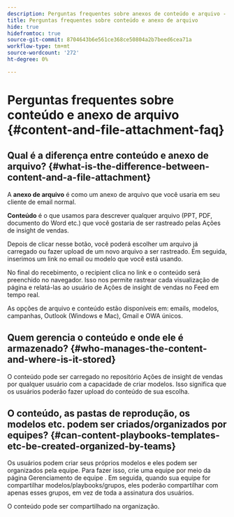 ```yaml
---
description: Perguntas frequentes sobre anexos de conteúdo e arquivo - Documentos do Marketo - Documentação do produto
title: Perguntas frequentes sobre conteúdo e anexo de arquivo
hide: true
hidefromtoc: true
source-git-commit: 8704643b6e561ce368ce50804a2b7beed6cea71a
workflow-type: tm+mt
source-wordcount: '272'
ht-degree: 0%

---
```


# Perguntas frequentes sobre conteúdo e anexo de arquivo {#content-and-file-attachment-faq}

## Qual é a diferença entre conteúdo e anexo de arquivo? {#what-is-the-difference-between-content-and-a-file-attachment}

A **anexo de arquivo** é como um anexo de arquivo que você usaria em seu cliente de email normal.

**Conteúdo** é o que usamos para descrever qualquer arquivo (PPT, PDF, documento do Word etc.) que você gostaria de ser rastreado pelas Ações de insight de vendas.

Depois de clicar nesse botão, você poderá escolher um arquivo já carregado ou fazer upload de um novo arquivo a ser rastreado. Em seguida, inserimos um link no email ou modelo que você está usando.

No final do recebimento, o recipient clica no link e o conteúdo será preenchido no navegador. Isso nos permite rastrear cada visualização de página e relatá-las ao usuário de Ações de insight de vendas no Feed em tempo real.

As opções de arquivo e conteúdo estão disponíveis em: emails, modelos, campanhas, Outlook (Windows e Mac), Gmail e OWA únicos.

## Quem gerencia o conteúdo e onde ele é armazenado? {#who-manages-the-content-and-where-is-it-stored}

O conteúdo pode ser carregado no repositório Ações de insight de vendas por qualquer usuário com a capacidade de criar modelos. Isso significa que os usuários poderão fazer upload do conteúdo de sua escolha.

## O conteúdo, as pastas de reprodução, os modelos etc. podem ser criados/organizados por equipes? {#can-content-playbooks-templates-etc-be-created-organized-by-teams}

Os usuários podem criar seus próprios modelos e eles podem ser organizados pela equipe. Para fazer isso, crie uma equipe por meio da página Gerenciamento de equipe . Em seguida, quando sua equipe for compartilhar modelos/playbooks/grupos, eles poderão compartilhar com apenas esses grupos, em vez de toda a assinatura dos usuários.

O conteúdo pode ser compartilhado na organização.
